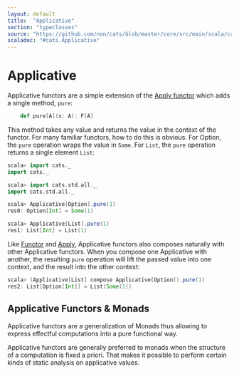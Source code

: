 ```yaml
---
layout: default
title:  "Applicative"
section: "typeclasses"
source: "https://github.com/non/cats/blob/master/core/src/main/scala/cats/Applicative.scala"
scaladoc: "#cats.Applicative"
---
```

# Applicative

Applicative functors are a simple extension of the [Apply
functor](apply.md) which adds a single method, `pure`:

```scala
    def pure[A](x: A): F[A]
````

This method takes any value and returns the value in the context of
the functor. For many familiar functors, how to do this is
obvious. For Option, the `pure` operation wraps the value in
`Some`. For `List`, the `pure` operation returns a single element
`List`:

```scala
scala> import cats._
import cats._

scala> import cats.std.all._
import cats.std.all._

scala> Applicative[Option].pure(1)
res0: Option[Int] = Some(1)

scala> Applicative[List].pure(1)
res1: List[Int] = List(1)
```

Like [Functor](functor.md) and [Apply](apply.md), Applicative
functors also composes naturally with other Applicative functors. When
you compose one Applicative with another, the resulting `pure`
operation will lift the passed value into one context, and the result
into the other context:

```scala
scala> (Applicative[List] compose Applicative[Option]).pure(1)
res2: List[Option[Int]] = List(Some(1))
```

## Applicative Functors & Monads

Applicative functors are a generalization of Monads thus allowing to express 
effectful computations into a pure functional way.

Applicative functors are generally preferred to monads when the structure 
of a computation is fixed a priori. That makes it possible to perform certain
kinds of static analysis on applicative values.
